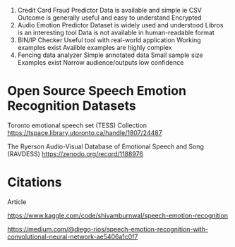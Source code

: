 1. Credit Card Fraud Predictor
   Data is available and simple ie CSV
   Outcome is generally useful and easy to understand
   Encrypted
3. Audio Emotion Predictor
   Dataset is widely used and understood
   Libros is an interesting tool
   Data is not available in human-readable format
4. BIN/IP Checker
   Useful tool with real-world application
   Working examples exist
   Availble examples are highly complex
5. Fencing data analyzer
   Simple annotated data
   Small sample size
   Examples exist
   Narrow audience/outputs low confidence

   

 # Open Source Speech Emotion Recognition Datasets

   Toronto emotional speech set (TESS) Collection
   https://tspace.library.utoronto.ca/handle/1807/24487

   The Ryerson Audio-Visual Database of Emotional Speech and Song (RAVDESS)
   https://zenodo.org/record/1188976

   # Citations
   Article

   https://www.kaggle.com/code/shivamburnwal/speech-emotion-recognition
   
   https://medium.com/@diego-rios/speech-emotion-recognition-with-convolutional-neural-network-ae5406a1c0f7

   
  

  
   



